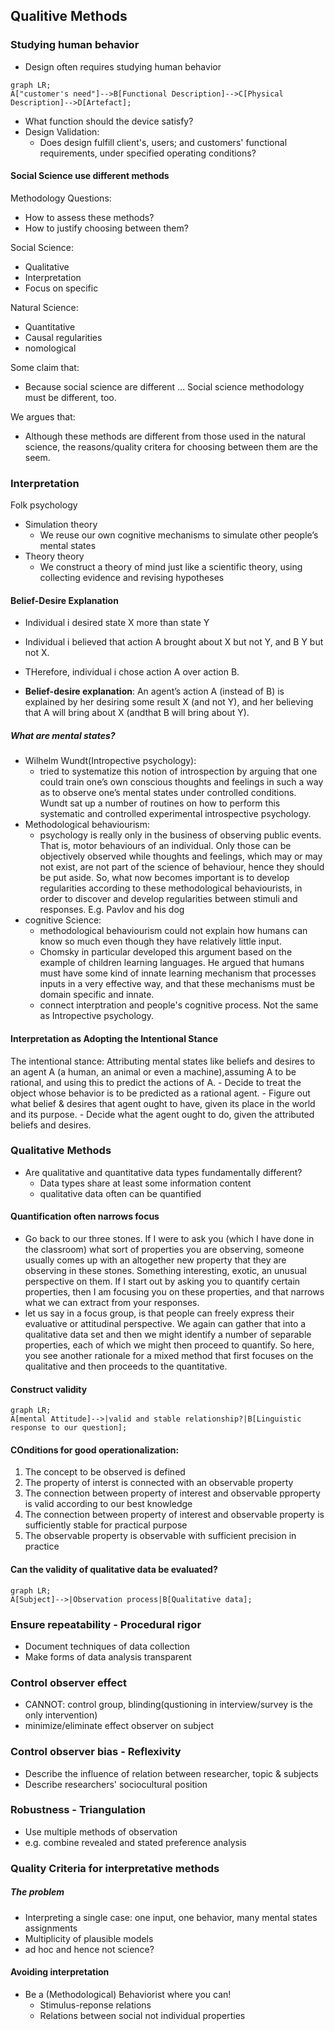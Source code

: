 ## Qualitive Methods

### Studying human behavior

- Design often requires studying human behavior

```mermaid
graph LR;
A["customer's need"]-->B[Functional Description]-->C[Physical Description]-->D[Artefact];
```

- What function should the device satisfy?
- Design Validation:
    - Does design fulfill client's, users; and customers' functional requirements, under specified operating conditions?

#### Social Science use different methods

Methodology Questions:
- How to assess these methods?
- How to justify choosing between them?


Social Science:
- Qualitative
- Interpretation
- Focus on specific

Natural Science:
- Quantitative
- Causal regularities
- nomological

Some claim that:
- Because social science are different ... Social science methodology must be different, too. 

We argues that:
- Although these methods are different from those used in the natural science, the reasons/quality critera for choosing between them are the seem. 

### Interpretation

Folk psychology
- Simulation theory
    -  We reuse our own cognitive mechanisms to simulate other people’s mental states
- Theory theory
    - We construct a theory of mind just like a scientific theory, using collecting evidence and revising hypotheses


#### Belief-Desire Explanation
- Individual i desired state X more than state Y
- Individual i believed that action A brought about X but not Y, and B Y but not X. 
- THerefore, individual i chose action A over action B. 

- **Belief-desire explanation**: An agent’s action A (instead of B) is explained by her desiring some result X (and not Y), and her believing that A will bring about X (andthat B will bring about Y).

##### What are mental states?

- Wilhelm Wundt(Intropective psychology):
    -  tried to systematize this notion of introspection by arguing that one could train one’s own conscious thoughts and feelings in such a way as to observe one’s mental states under controlled conditions. Wundt sat up a number of routines on how to perform this systematic and controlled experimental introspective psychology. 
- Methodological behaviourism:
    - psychology is really only in the business of observing public events. That is, motor behaviours of an individual. Only those can be objectively observed while thoughts and feelings, which may or may not exist, are not part of the science of behaviour, hence they should be put aside. So, what now becomes important is to develop regularities according to these methodological behaviourists, in order to discover and develop regularities between stimuli and responses. E.g. Pavlov and his dog
-  cognitive Science:
    - methodological behaviourism could not explain how humans can know so much even though they have relatively little input.
    - Chomsky in particular developed this argument based on the example of children learning languages. He argued that humans must have some kind of innate learning mechanism that processes inputs in a very effective way, and that these mechanisms must be domain specific and innate.
    - connect interptration and people's cognitive process. Not the same as Intropective psychology. 

#### Interpretation as Adopting the Intentional Stance

The intentional stance: Attributing mental states like beliefs and desires to an agent A (a human, an animal or even a machine),assuming A to be rational, and using this to predict the actions of A.
    - Decide to treat the object whose behavior is to be predicted as a rational agent.
    - Figure out what belief & desires that agent ought to have, given its place in the world and its purpose. 
    - Decide what the agent ought to do, given the attributed beliefs and desires. 

### Qualitative Methods

- Are qualitative and quantitative data types fundamentally different?
    - Data types share at least some information content
    - qualitative data often can be quantified


#### Quantification often narrows focus

- Go back to our three stones. If I were to ask you (which I have done in the classroom) what sort of properties you are observing, someone usually comes up with an altogether new property that they are observing in these stones. Something interesting, exotic, an unusual perspective on them. If I start out by asking you to quantify certain properties, then I am focusing you on these properties, and that narrows what we can extract from your responses.
-  let us say in a focus group, is that people can freely express their evaluative or attitudinal perspective. We again can gather that into a qualitative data set and then we might identify a number of separable properties, each of which we might then proceed to quantify. So here, you see another rationale for a mixed method that first focuses on the qualitative and then proceeds to the quantitative.

#### Construct validity

```mermaid
graph LR;
A[mental Attitude]-->|valid and stable relationship?|B[Linguistic response to our question];
```

#### COnditions for good operationalization:
1. The concept to be observed is defined
2. The property of interst is connected with an observable property
3. The connection between property of interest and observable pproperty is valid according to our best knowledge
4. The connection between property of interest and observable property is sufficiently stable for practical purpose
5. The observable property is observable with sufficient precision in practice

#### Can the validity of qualitative data be evaluated?

```mermaid
graph LR;
A[Subject]-->|Observation process|B[Qualitative data];
```

### Ensure repeatability - Procedural rigor
- Document techniques of data collection
- Make forms of data analysis transparent

### Control observer effect
- CANNOT: control group, blinding(qustioning in interview/survey is the only intervention)
- minimize/eliminate effect observer on subject

### Control observer bias - Reflexivity
- Describe the influence of relation between researcher, topic & subjects
- Describe researchers' sociocultural position

### Robustness - Triangulation
- Use multiple methods of observation
- e.g. combine revealed and stated preference analysis

### Quality Criteria for interpretative methods

##### The problem

- Interpreting a single case: one input, one behavior, many mental states assignments
- Multiplicity of plausible models
- ad hoc and hence not science?

#### Avoiding interpretation
- Be a (Methodological) Behaviorist where you can!
    - Stimulus-reponse relations
    - Relations between social not individual properties